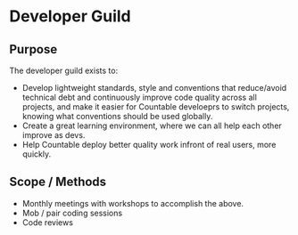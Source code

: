 # Developer Guild

## Purpose

The developer guild exists to:
  * Develop lightweight standards, style and conventions that reduce/avoid technical debt and continuously improve code quality across all projects, and make it easier for Countable develoeprs to switch projects, knowing what conventions should be used globally.
  * Create a great learning environment, where we can all help each other improve as devs.
  * Help Countable deploy better quality work infront of real users, more quickly.

## Scope / Methods

  * Monthly meetings with workshops to accomplish the above.
  * Mob / pair coding sessions
  * Code reviews
